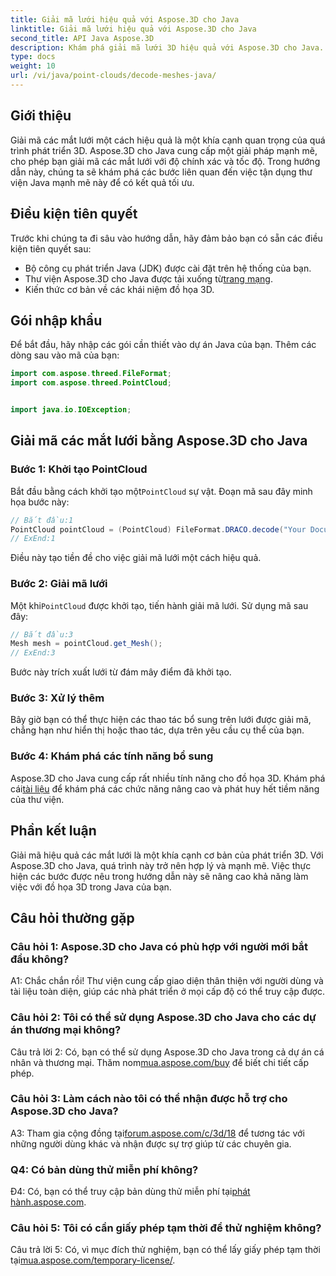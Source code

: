 ```yaml
---
title: Giải mã lưới hiệu quả với Aspose.3D cho Java
linktitle: Giải mã lưới hiệu quả với Aspose.3D cho Java
second_title: API Java Aspose.3D
description: Khám phá giải mã lưới 3D hiệu quả với Aspose.3D cho Java. Hướng dẫn từng bước dành cho nhà phát triển.
type: docs
weight: 10
url: /vi/java/point-clouds/decode-meshes-java/
---
```

## Giới thiệu

Giải mã các mắt lưới một cách hiệu quả là một khía cạnh quan trọng của quá trình phát triển 3D. Aspose.3D cho Java cung cấp một giải pháp mạnh mẽ, cho phép bạn giải mã các mắt lưới với độ chính xác và tốc độ. Trong hướng dẫn này, chúng ta sẽ khám phá các bước liên quan đến việc tận dụng thư viện Java mạnh mẽ này để có kết quả tối ưu.

## Điều kiện tiên quyết

Trước khi chúng ta đi sâu vào hướng dẫn, hãy đảm bảo bạn có sẵn các điều kiện tiên quyết sau:

- Bộ công cụ phát triển Java (JDK) được cài đặt trên hệ thống của bạn.
-  Thư viện Aspose.3D cho Java được tải xuống từ[trang mạng](https://releases.aspose.com/3d/java/).
- Kiến thức cơ bản về các khái niệm đồ họa 3D.

## Gói nhập khẩu

Để bắt đầu, hãy nhập các gói cần thiết vào dự án Java của bạn. Thêm các dòng sau vào mã của bạn:

```java
import com.aspose.threed.FileFormat;
import com.aspose.threed.PointCloud;


import java.io.IOException;
```

## Giải mã các mắt lưới bằng Aspose.3D cho Java

### Bước 1: Khởi tạo PointCloud

 Bắt đầu bằng cách khởi tạo một`PointCloud` sự vật. Đoạn mã sau đây minh họa bước này:

```java
// Bắt đầu:1
PointCloud pointCloud = (PointCloud) FileFormat.DRACO.decode("Your Document Directory" + "point_cloud_no_qp.drc");
// ExEnd:1
```

Điều này tạo tiền đề cho việc giải mã lưới một cách hiệu quả.

### Bước 2: Giải mã lưới

 Một khi`PointCloud` được khởi tạo, tiến hành giải mã lưới. Sử dụng mã sau đây:

```java
// Bắt đầu:3
Mesh mesh = pointCloud.get_Mesh();
// ExEnd:3
```

Bước này trích xuất lưới từ đám mây điểm đã khởi tạo.

### Bước 3: Xử lý thêm

Bây giờ bạn có thể thực hiện các thao tác bổ sung trên lưới được giải mã, chẳng hạn như hiển thị hoặc thao tác, dựa trên yêu cầu cụ thể của bạn.

### Bước 4: Khám phá các tính năng bổ sung

 Aspose.3D cho Java cung cấp rất nhiều tính năng cho đồ họa 3D. Khám phá cái[tài liệu](https://reference.aspose.com/3d/java/) để khám phá các chức năng nâng cao và phát huy hết tiềm năng của thư viện.

## Phần kết luận

Giải mã hiệu quả các mắt lưới là một khía cạnh cơ bản của phát triển 3D. Với Aspose.3D cho Java, quá trình này trở nên hợp lý và mạnh mẽ. Việc thực hiện các bước được nêu trong hướng dẫn này sẽ nâng cao khả năng làm việc với đồ họa 3D trong Java của bạn.

## Câu hỏi thường gặp

### Câu hỏi 1: Aspose.3D cho Java có phù hợp với người mới bắt đầu không?

A1: Chắc chắn rồi! Thư viện cung cấp giao diện thân thiện với người dùng và tài liệu toàn diện, giúp các nhà phát triển ở mọi cấp độ có thể truy cập được.

### Câu hỏi 2: Tôi có thể sử dụng Aspose.3D cho Java cho các dự án thương mại không?

 Câu trả lời 2: Có, bạn có thể sử dụng Aspose.3D cho Java trong cả dự án cá nhân và thương mại. Thăm nom[mua.aspose.com/buy](https://purchase.aspose.com/buy) để biết chi tiết cấp phép.

### Câu hỏi 3: Làm cách nào tôi có thể nhận được hỗ trợ cho Aspose.3D cho Java?

A3: Tham gia cộng đồng tại[forum.aspose.com/c/3d/18](https://forum.aspose.com/c/3d/18) để tương tác với những người dùng khác và nhận được sự trợ giúp từ các chuyên gia.

### Q4: Có bản dùng thử miễn phí không?

 Đ4: Có, bạn có thể truy cập bản dùng thử miễn phí tại[phát hành.aspose.com](https://releases.aspose.com/).

### Câu hỏi 5: Tôi có cần giấy phép tạm thời để thử nghiệm không?

 Câu trả lời 5: Có, vì mục đích thử nghiệm, bạn có thể lấy giấy phép tạm thời tại[mua.aspose.com/temporary-license/](https://purchase.aspose.com/temporary-license/).
